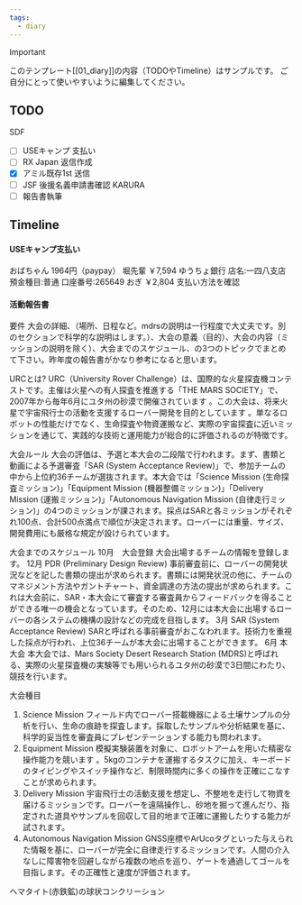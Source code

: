 ```yaml
---
tags:
  - diary
---
```

> [!IMPORTANT]
> このテンプレート[[01_diary]]の内容（TODOやTimeline）はサンプルです。
> ご自分にとって使いやすいように編集してください。

## TODO
SDF
- [ ] USEキャンプ 支払い
- [ ] RX Japan 返信作成
- [x] アミル既存1st 送信
- [ ] JSF 後援名義申請書確認
KARURA
- [ ] 報告書執筆

## Timeline
#### USEキャンプ支払い
おばちゃん 1964円（paypay）
堀先輩
	￥7,594
	ゆうちょ銀行
	店名:一四八支店
	預金種目:普通
	口座番号:265649
おぎ
	￥2,804
	支払い方法を確認

#### 活動報告書
要件
大会の詳細、（場所、日程など。mdrsの説明は一行程度で大丈夫です。別のセクションで科学的な説明はします。）、大会の意義（目的）、大会の内容（ミッションの説明を除く）、大会までのスケジュール、の3つのトピックでまとめて下さい。昨年度の報告書がかなり参考になると思います。

URCとは?
URC（University Rover Challenge）は、国際的な火星探査機コンテストです。主催は火星への有人探査を推進する「THE MARS SOCIETY」で、2007年から毎年6月にユタ州の砂漠で開催されています 。この大会は、将来火星で宇宙飛行士の活動を支援するローバー開発を目的としています 。単なるロボットの性能だけでなく、生命探査や物資運搬など、実際の宇宙探査に近いミッションを通じて、実践的な技術と運用能力が総合的に評価されるのが特徴です。

大会ルール
大会の評価は、予選と本大会の二段階で行われます。まず、書類と動画による予選審査「SAR (System Acceptance Review)」で、参加チームの中から上位約36チームが選抜されます。本大会では「Science Mission (生命探査ミッション)」「Equipment Mission (機器整備ミッション)」「Delivery Mission (運搬ミッション)」「Autonomous Navigation Mission (自律走行ミッション)」の4つのミッションが課されます。採点はSARと各ミッションがそれぞれ100点、合計500点満点で順位が決定されます。ローバーには重量、サイズ、開発費用にも厳格な規定が設けられています。

大会までのスケジュール
10月　大会登録
大会出場するチームの情報を登録します。
12月 PDR (Preliminary Design Review)
事前審査前に、ローバーの開発状況などを記した書類の提出が求められます。書類には開発状況の他に、チームのマネジメント方法やガントチャート、資金調達の方法の提出が求められます。これは大会前に、SAR・本大会にて審査する審査員からフィードバックを得ることができる唯一の機会となっています。そのため、12月には本大会に出場するローバーの各システムの機構の設計などの完成を目指します。
3月 SAR (System Acceptance Review)
SARと呼ばれる事前審査がおこなわれます。技術力を重視した採点が行われ、上位36チームが本大会に出場することができます。
6月 本大会
本大会では、Mars Society Desert Research Station (MDRS)と呼ばれる、実際の火星探査機の実験等でも用いられるユタ州の砂漠で3日間にわたり、競技を行います。

大会種目
1. Science Mission
   フィールド内でローバー搭載機器による土壌サンプルの分析を行い、生命の痕跡を探査します。採取したサンプルや分析結果を基に、科学的妥当性を審査員にプレゼンテーションする能力も問われます。
2. Equipment Mission
   模擬実験装置を対象に、ロボットアームを用いた精密な操作能力を競います 。5kgのコンテナを運搬するタスクに加え、キーボードのタイピングやスイッチ操作など、制限時間内に多くの操作を正確にこなすことが求められます。
3. Delivery Mission
   宇宙飛行士の活動支援を想定し、不整地を走行して物資を届けるミッションです。ローバーを遠隔操作し、砂地を掘って進んだり、指定された道具やサンプルを回収して目的地まで正確に運搬したりする能力が試されます。
4. Autonomous Navigation Mission
   GNSS座標やArUcoタグといった与えられた情報を基に、ローバーが完全に自律走行するミッションです。人間の介入なしに障害物を回避しながら複数の地点を巡り、ゲートを通過してゴールを目指します。その正確性と速度が評価されます。

ヘマタイト(赤鉄鉱)の球状コンクリーション
